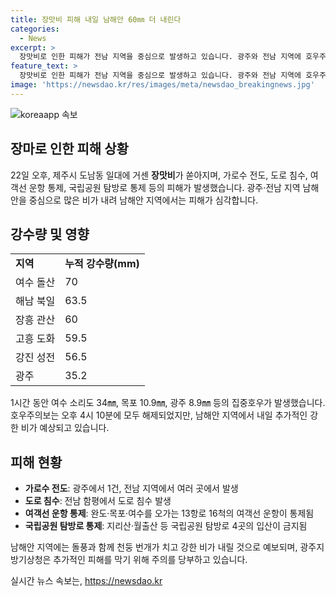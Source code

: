 ```yaml
---
title: 장맛비 피해 내일 남해안 60㎜ 더 내린다
categories:
  - News
excerpt: >
  장맛비로 인한 피해가 전남 지역을 중심으로 발생하고 있습니다. 광주와 전남 지역에 호우주의보가 발령되었으며, 가로수 전도 및 도로 침수로 인한 교통 통제가 이뤄지고 있습니다. 또한, 여객선 운항과 국립공원 탐방로 입산이 일부 통제되었습니다. 비는 내일 오전까지 이어질 것으로 예상되며, 남해안 지역에는 강한 비가 예상되고 있습니다. 사람들은 돌풍, 천둥 번개에 대비하여 주의를 기울여야 합니다. (150자)
feature_text: >
  장맛비로 인한 피해가 전남 지역을 중심으로 발생하고 있습니다. 광주와 전남 지역에 호우주의보가 발령되었으며, 가로수 전도 및 도로 침수로 인한 교통 통제가 이뤄지고 있습니다. 또한, 여객선 운항과 국립공원 탐방로 입산이 일부 통제되었습니다. 비는 내일 오전까지 이어질 것으로 예상되며, 남해안 지역에는 강한 비가 예상되고 있습니다. 사람들은 돌풍, 천둥 번개에 대비하여 주의를 기울여야 합니다. (150자)
image: 'https://newsdao.kr/res/images/meta/newsdao_breakingnews.jpg'
---
```


<p><img src="https://newsdao.kr/res/images/meta/newsdao_breakingnews.jpg" alt="koreaapp 속보" /></p>

<h2 data-ke-size="size26">장마로 인한 피해 상황</h2>

<p data-ke-size="size16">22일 오후, 제주시 도남동 일대에 거센 <b>장맛비</b>가 쏟아지며, 가로수 전도, 도로 침수, 여객선 운항 통제, 국립공원 탐방로 통제 등의 피해가 발생했습니다. 광주·전남 지역 남해안을 중심으로 많은 비가 내려 남해안 지역에서는 피해가 심각합니다.</p>

<h2 data-ke-size="size26">강수량 및 영향</h2>

<table>
  <tr>
    <td><b>지역</b></td>
    <td><b>누적 강수량(mm)</b></td>
  </tr>
  <tr>
    <td>여수 돌산</td>
    <td>70</td>
  </tr>
  <tr>
    <td>해남 북일</td>
    <td>63.5</td>
  </tr>
  <tr>
    <td>장흥 관산</td>
    <td>60</td>
  </tr>
  <tr>
    <td>고흥 도화</td>
    <td>59.5</td>
  </tr>
  <tr>
    <td>강진 성전</td>
    <td>56.5</td>
  </tr>
  <tr>
    <td>광주</td>
    <td>35.2</td>
  </tr>
</table>

<p data-ke-size="size16">1시간 동안 여수 소리도 34㎜, 목포 10.9㎜, 광주 8.9㎜ 등의 집중호우가 발생했습니다. 호우주의보는 오후 4시 10분에 모두 해제되었지만, 남해안 지역에서 내일 추가적인 강한 비가 예상되고 있습니다.</p>

<h2 data-ke-size="size26">피해 현황</h2>

<ul>
  <li><b>가로수 전도</b>: 광주에서 1건, 전남 지역에서 여러 곳에서 발생</li>
  <li><b>도로 침수</b>: 전남 함평에서 도로 침수 발생</li>
  <li><b>여객선 운항 통제</b>: 완도·목포·여수를 오가는 13항로 16척의 여객선 운항이 통제됨</li>
  <li><b>국립공원 탐방로 통제</b>: 지리산·월출산 등 국립공원 탐방로 4곳의 입산이 금지됨</li>
</ul>

<p data-ke-size="size16">남해안 지역에는 돌풍과 함께 천둥 번개가 치고 강한 비가 내릴 것으로 예보되며, 광주지방기상청은 추가적인 피해를 막기 위해 주의를 당부하고 있습니다.</p>
실시간 뉴스 속보는, <a href="https://newsdao.kr" rel="dofollow">https://newsdao.kr</a>



